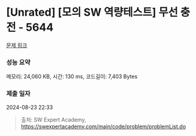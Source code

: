 # [Unrated] [모의 SW 역량테스트] 무선 충전 - 5644 

[문제 링크](https://swexpertacademy.com/main/code/problem/problemDetail.do?contestProbId=AWXRDL1aeugDFAUo) 

### 성능 요약

메모리: 24,060 KB, 시간: 130 ms, 코드길이: 7,403 Bytes

### 제출 일자

2024-08-23 22:33



> 출처: SW Expert Academy, https://swexpertacademy.com/main/code/problem/problemList.do